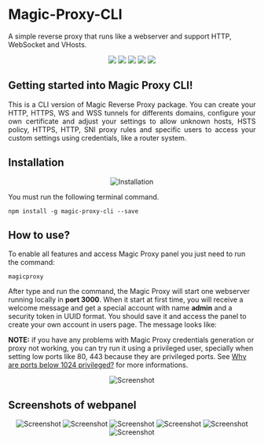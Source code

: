 # Magic-Proxy-CLI
A simple reverse proxy that runs like a webserver and support HTTP, WebSocket and VHosts.

<p align="center">
  <img src="https://badgen.net/npm/v/magic-proxy-cli"/>
  <img src="https://badgen.net/npm/dt/magic-proxy-cli"/>
  <img src="https://badgen.net/npm/license/magic-proxy-cli"/>
  <img src="https://badgen.net/npm/types/magic-proxy-cli"/>
  <img src="https://badgen.net/badge/author/MurylloEx/red?icon=label"/>
</p>

## Getting started into Magic Proxy CLI!

<p align="justify">This is a CLI version of Magic Reverse Proxy package. You can create your HTTP, HTTPS, WS and WSS tunnels for differents domains, configure your own certificate and adjust your settings to allow unknown hosts, HSTS policy, HTTPS, HTTP, SNI proxy rules and specific users to access your custom settings using credentials, like a router system.</p>

## Installation

<p align="center">
  <img src="https://nodei.co/npm/magic-proxy-cli.png?downloads=true&downloadRank=true&stars=true" alt="Installation"/>
</p>

<p align="justify">You must run the following terminal command.<p>

```
npm install -g magic-proxy-cli --save
```

## How to use?

To enable all features and access Magic Proxy panel you just need to run the command:

```
magicproxy
```

After type and run the command, the Magic Proxy will start one webserver running locally in **port 3000**. When it start at first time, you will receive a welcome message and get a special account with name **admin** and a security token in UUID format. You should save it and access the panel to create your own account in users page. The message looks like:

**NOTE:** if you have any problems with Magic Proxy credentials generation or proxy not working, you can try run it using a privileged user, specially when setting low ports like 80, 443 because they are privileged ports. See [Why are ports below 1024 privileged?](https://stackoverflow.com/questions/10182798/why-are-ports-below-1024-privileged) for more informations.

<p align="center">
  <img src="https://i.imgur.com/o1ac3kS.png" alt="Screenshot"/>
<p>

## Screenshots of webpanel

<p align="center">
  <img src="https://i.imgur.com/YiuXZdt.png" alt="Screenshot"/>
  <img src="https://i.imgur.com/lzXLHin.png" alt="Screenshot"/>
  <img src="https://i.imgur.com/b3mOPdk.png" alt="Screenshot"/>
  <img src="https://i.imgur.com/vW2mNEV.png" alt="Screenshot"/>
  <img src="https://i.imgur.com/ZCXFIu4.png" alt="Screenshot"/>
  <img src="https://i.imgur.com/xqZsgx4.png" alt="Screenshot"/>
<p>
